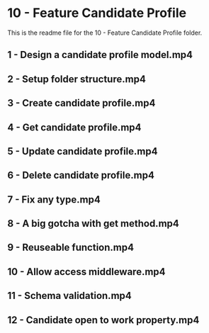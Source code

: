 # 10 - Feature Candidate Profile

This is the readme file for the 10 - Feature Candidate Profile folder.

## 1 - Design a candidate profile model.mp4

## 2 - Setup folder structure.mp4

## 3 - Create candidate profile.mp4

## 4 - Get candidate profile.mp4

## 5 - Update candidate profile.mp4

## 6 - Delete candidate profile.mp4

## 7 - Fix any type.mp4

## 8 - A big gotcha with get method.mp4

## 9 - Reuseable function.mp4

## 10 - Allow access middleware.mp4

## 11 - Schema validation.mp4

## 12 - Candidate open to work property.mp4

